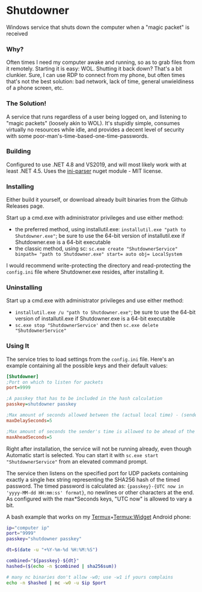 
# Shutdowner
Windows service that shuts down the computer when a "magic packet" is received

### Why?
Often times I need my computer awake and running, so as to grab files from it remotely. Starting it is easy: WOL. Shutting it back down? That's a bit clunkier. Sure, I can use RDP to connect from my phone, but often times that's not the best solution: bad network, lack of time, general unwieldiness of a phone screen, etc.

### The Solution!
A service that runs regardless of a user being logged on, and listening to "magic packets" (loosely akin to WOL). It's stupidly simple, consumes virtually no resources while idle, and provides a decent level of security with some poor-man's-time-based-one-time-passwords.

### Building
Configured to use .NET 4.8 and VS2019, and will most likely work with at least .NET 4.5.
Uses the [ini-parser](https://github.com/rickyah/ini-parser) nuget module - MIT license.

### Installing
Either build it yourself, or download already built binaries from the Github Releases page.

Start up a cmd.exe with administrator privileges and use either method:
* the preferred method, using installutil.exe: `installutil.exe "path to Shutdowner.exe"`; be sure to use the 64-bit version of installutil.exe if Shutdowner.exe is a 64-bit executable
* the classic method, using sc: `sc.exe create "ShutdownerService" binpath= "path to Shutdowner.exe" start= auto obj= LocalSystem`

I would recommend write-protecting the directory and read-protecting the `config.ini` file where Shutdowner.exe resides, after installing it.

### Uninstalling
Start up a cmd.exe with administrator privileges and use either method:
* `installutil.exe /u "path to Shutdowner.exe"`; be sure to use the 64-bit version of installutil.exe if Shutdowner.exe is a 64-bit executable
* `sc.exe stop "ShutdownerService'` and then `sc.exe delete "ShutdownerService"`

### Using It
The service tries to load settings from the `config.ini` file. Here's an example containing all the possible keys and their default values:
```ini
[Shutdowner]
;Port on which to listen for packets
port=9999

;A passkey that has to be included in the hash calculation
passkey=shutdowner passkey

;Max amount of seconds allowed between the (actual local time) - (sender's time + network delay)
maxDelaySeconds=5

;Max amount of seconds the sender's time is allowed to be ahead of the local time
maxAheadSeconds=5
```

Right after installation, the service will not be running already, even though Automatic start is selected. You can start it with `sc.exe start "ShutdownerService"` from an elevated command prompt.

The service then listens on the specified port for UDP packets containing exactly a single hex string representing the SHA256 hash of the timed password. The timed password is calculated as: `{passkey}-{UTC now in 'yyyy-MM-dd HH:mm:ss' format}`, no newlines or other characters at the end. As configured with the max*Seconds keys, "UTC now" is allowed to vary a bit.

A bash example that works on my [Termux](https://f-droid.org/en/packages/com.termux/)+[Termux:Widget](https://f-droid.org/en/packages/com.termux.widget/) Android phone:
```bash
ip="computer ip"
port="9999"
passkey="shutdowner passkey"

dt=$(date -u "+%Y-%m-%d %H:%M:%S")

combined="${passkey}-${dt}"
hashed=($(echo -n $combined | sha256sum))

# many nc binaries don't allow -w0; use -w1 if yours complains
echo -n $hashed | nc -w0 -u $ip $port
```
